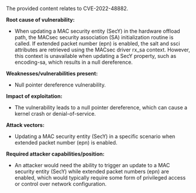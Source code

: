 The provided content relates to CVE-2022-48882.

**Root cause of vulnerability:**
- When updating a MAC security entity (SecY) in the hardware offload path, the MACsec security association (SA) initialization routine is called. If extended packet number (epn) is enabled, the salt and ssci attributes are retrieved using the MACsec driver rx_sa context. However, this context is unavailable when updating a SecY property, such as encoding-sa, which results in a null dereference.

**Weaknesses/vulnerabilities present:**
- Null pointer dereference vulnerability.

**Impact of exploitation:**
- The vulnerability leads to a null pointer dereference, which can cause a kernel crash or denial-of-service.

**Attack vectors:**
- Updating a MAC security entity (SecY) in a specific scenario when extended packet number (epn) is enabled.

**Required attacker capabilities/position:**
- An attacker would need the ability to trigger an update to a MAC security entity (SecY) while extended packet numbers (epn) are enabled, which would typically require some form of privileged access or control over network configuration.